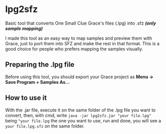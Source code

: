 # lpg2sfz
Basic tool that converts One Small Clue Grace's files (.lpg) into .sfz ***(only sample mapping)***

I made this tool as an easy way to map samples and preview them with Grace, just to port them into SFZ and make the rest in that format. This is a good choice for people who prefers mapping the samples visually.

## Preparing the .lpg file

Before using this tool, you should export your Grace project as **Menu -> Save Program + Samples As...**

## How to use it

With the .jar file, execute it on the same folder of the .lpg file you want to convert, then, with cmd, write `java -jar lpg2sfz.jar "your file.lpg"` being `"your file.lpg` the one you want to use, run and done, you will see a `your file.lpg.sfz` on the same folder.
